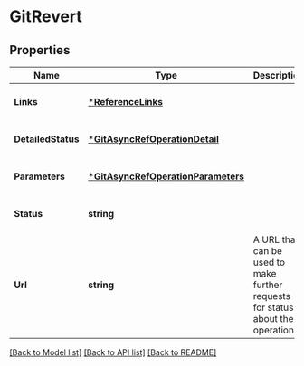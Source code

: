 # GitRevert

## Properties
Name | Type | Description | Notes
------------ | ------------- | ------------- | -------------
**Links** | [***ReferenceLinks**](ReferenceLinks.md) |  | [optional] [default to null]
**DetailedStatus** | [***GitAsyncRefOperationDetail**](GitAsyncRefOperationDetail.md) |  | [optional] [default to null]
**Parameters** | [***GitAsyncRefOperationParameters**](GitAsyncRefOperationParameters.md) |  | [optional] [default to null]
**Status** | **string** |  | [optional] [default to null]
**Url** | **string** | A URL that can be used to make further requests for status about the operation | [optional] [default to null]

[[Back to Model list]](../README.md#documentation-for-models) [[Back to API list]](../README.md#documentation-for-api-endpoints) [[Back to README]](../README.md)


